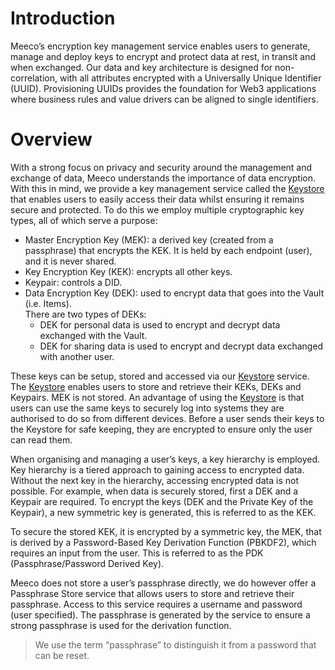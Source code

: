 # Introduction

Meeco’s encryption key management service enables users to generate, manage and deploy keys to encrypt and protect data at rest, in transit and when exchanged. Our data and key architecture is designed for non-correlation, with all attributes encrypted with a Universally Unique Identifier (UUID). Provisioning UUIDs provides the foundation for Web3 applications where business rules and value drivers can be aligned to single identifiers.

# Overview

With a strong focus on privacy and security around the management and exchange of data, Meeco understands the importance of data encryption. With this in mind, we provide a key management service called the [Keystore](https://github.com/Meeco/docs/blob/master/concepts/terminology.md#keystore "https://github.com/Meeco/docs/blob/master/concepts/terminology.md#keystore") that enables users to easily access their data whilst ensuring it remains secure and protected. To do this we employ multiple cryptographic key types, all of which serve a purpose:
<ul>
<li>Master Encryption Key (MEK): a derived key (created from a passphrase) that encrypts the KEK. It is held by each endpoint (user), and it is never shared.</li>
<li>Key Encryption Key (KEK): encrypts all other keys.</li>
<li>Keypair: controls a DID.</li>
<li> Data Encryption Key (DEK): used to encrypt data that goes into the Vault (i.e. Items). <br>
There are two types of DEKs:
<ul>
      <li>  DEK for personal data is used to encrypt and decrypt data exchanged with the Vault.</li>
      <li>  DEK for sharing data is used to encrypt and decrypt data exchanged with another user.</li>
    </ul>
  </li>
  </ul>


These keys can be setup, stored and accessed via our [Keystore](https://github.com/Meeco/docs/blob/master/concepts/terminology.md#keystore "https://github.com/Meeco/docs/blob/master/concepts/terminology.md#keystore") service. The [Keystore](https://github.com/Meeco/docs/blob/master/concepts/terminology.md#keystore "https://github.com/Meeco/docs/blob/master/concepts/terminology.md#keystore") enables users to store and retrieve their KEKs, DEKs and Keypairs. MEK is not stored. An advantage of using the [Keystore](https://github.com/Meeco/docs/blob/master/concepts/terminology.md#keystore "https://github.com/Meeco/docs/blob/master/concepts/terminology.md#keystore") is that users can use the same keys to securely log into systems they are authorised to do so from different devices. Before a user sends their keys to the Keystore for safe keeping, they are encrypted to ensure only the user can read them.

When organising and managing a user’s keys, a key hierarchy is employed. Key hierarchy is a tiered approach to gaining access to encrypted data. Without the next key in the hierarchy, accessing encrypted data is not possible. For example, when data is securely stored, first a DEK and a Keypair are required. To encrypt the keys (DEK and the Private Key of the Keypair), a new symmetric key is generated, this is referred to as the KEK.

To secure the stored KEK, it is encrypted by a symmetric key, the MEK, that is derived by a Password-Based Key Derivation Function (PBKDF2), which requires an input from the user. This is referred to as the PDK (Passphrase/Password Derived Key).

Meeco does not store a user’s passphrase directly, we do however offer a Passphrase Store service that allows users to store and retrieve their passphrase. Access to this service requires a username and password (user specified). The passphrase is generated by the service to ensure a strong passphrase is used for the derivation function.

> We use the term “passphrase” to distinguish it from a password that can be reset.
